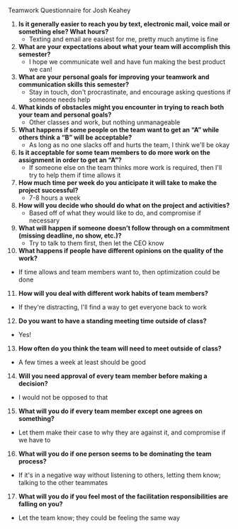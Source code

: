 Teamwork Questionnaire for Josh Keahey

1. __Is it generally easier to reach you by text, electronic mail, voice mail or something else?  What hours?__ 
   * Texting and email are easiest for me, pretty much anytime is fine
2. __What are your expectations about what your team will accomplish this semester?__ 
   * I hope we communicate well and have fun making the best product we can!
3. __What are your personal goals for improving your teamwork and communication skills this semester?__ 
   * Stay in touch, don't procrastinate, and encourage asking questions if someone needs help
4. __What kinds of obstacles might you encounter in trying to reach both your team and personal goals?__ 
   * Other classes and work, but nothing unmanageable
5. __What happens if some people on the team want to get an “A” while others think a “B” will be acceptable?__ 
   * As long as no one slacks off and hurts the team, I think we'll be okay
6. __Is it acceptable for some team members to do more work on the assignment in order to get an “A”?__ 
   * If someone else on the team thinks more work is required, then I'll try to help them if time allows it
7. __How much time per week do you anticipate it will take to make the project successful?__ 
   * 7-8 hours a week
8. __How will you decide who should do what on the project and activities?__ 
   * Based off of what they would like to do, and compromise if necessary
9. __What will happen if someone doesn’t follow through on a commitment (missing deadline, no show, etc.)?__ 
   * Try to talk to them first, then let the CEO know
10. __What happens if people have different opinions on the quality of the work?__ 
   * If time allows and team members want to, then optimization could be done
11. __How will you deal with different work habits of team members?__ 
   * If they're distracting, I'll find a way to get everyone back to work
12. __Do you want to have a standing meeting time outside of class?__ 
   * Yes!
13. __How often do you think the team will need to meet outside of class?__ 
   * A few times a week at least should be good
14. __Will you need approval of every team member before making a decision?__ 
   * I would not be opposed to that
15. __What will you do if every team member except one agrees on something?__ 
   * Let them make their case to why they are against it, and compromise if we have to
16. __What will you do if one person seems to be dominating the team process?__ 
   * If it's in a negative way without listening to others, letting them know; talking to the other teammates
17. __What will you do if you feel most of the facilitation responsibilities are falling on you?__ 
   * Let the team know; they could be feeling the same way

